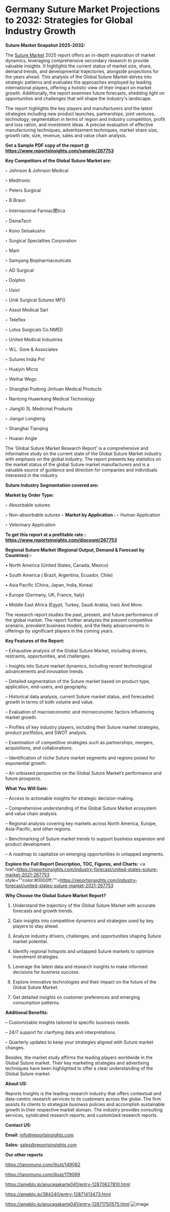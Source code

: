 # Germany Suture Market Projections to 2032: Strategies for Global Industry Growth

<strong>Suture Market Snapshot 2025-2032:</strong>

The <a href=https://www.reportsinsights.com/sample/267753>Suture Market</a> 2025 report offers an in-depth exploration of market dynamics, leveraging comprehensive secondary research to provide valuable insights. It highlights the current status of market size, share, demand trends, and developmental trajectories, alongside projections for the years ahead. This analysis of the Global Suture Market delves into strategic patterns and evaluates the approaches employed by leading international players, offering a holistic view of their impact on market growth. Additionally, the report examines future forecasts, shedding light on opportunities and challenges that will shape the industry's landscape.

The report highlights the key players and manufacturers and the latest strategies including new product launches, partnerships, joint ventures, technology, segmentation in terms of region and industry competition, profit and loss ration, and investment ideas. A precise evaluation of effective manufacturing techniques, advertisement techniques, market share size, growth rate, size, revenue, sales and value chain analysis.

<strong>Get a Sample PDF copy of the report @ <a href=https://www.reportsinsights.com/sample/267753 style=color:#0000ff;>https://www.reportsinsights.com/sample/267753</a></strong>

<strong>Key Competitors of the Global Suture Market are:</strong>

‣ Johnson & Johnson Medical

‣ Medtronic

‣ Peters Surgical

‣ B.Braun

‣ Internacional Farmac閡tica

‣ DemeTech

‣ Kono Seisakusho

‣ Surgical Specialties Corporation

‣ Mani

‣ Samyang Biopharmaceuticals

‣ AD Surgical

‣ Dolphin

‣ Usiol

‣ Unik Surgical Sutures MFG

‣ Assut Medical Sarl

‣ Teleflex

‣ Lotus Surgicals
 Co.NMED

‣ United Medical Industries

‣ W.L. Gore & Associates

‣ Sutures India Pvt

‣ Huaiyin Micra

‣ Weihai Wego

‣ Shanghai Pudong Jinhuan Medical Products

‣ Nantong Huaerkang Medical Technology

‣ JiangXi 3L Medicinal Products

‣ Jiangxi Longteng

‣ Shanghai Tianqing

‣ Huaian Angle

The ‘Global Suture Market Research Report’ is a comprehensive and informative study on the current state of the Global Suture Market industry with emphasis on the global industry. The report presents key statistics on the market status of the global Suture market manufacturers and is a valuable source of guidance and direction for companies and individuals interested in the industry.

<strong>Suture Industry Segmentation covered are:</strong>

<strong>Market by Order Type: </strong>

‣ Absorbable sutures

‣ Non-absorbable sutures
‣ 
<strong>Market by Application :</strong>
‣ Human Application

‣ Veterinary Application

<strong>To get this report at a profitable rate.: <a href=https://www.reportsinsights.com/discount/267753 style=color:#0000ff;>https://www.reportsinsights.com/discount/267753</a></strong>

<strong>Regional Suture Market (Regional Output, Demand &amp; Forecast by Countries):-</strong>

• North America (United States, Canada, Mexico)

• South America ( Brazil, Argentina, Ecuador, Chile)

• Asia Pacific (China, Japan, India, Korea)

• Europe (Germany, UK, France, Italy)

• Middle East Africa (Egypt, Turkey, Saudi Arabia, Iran) And More.

The research report studies the past, present, and future performance of the global market. The report further analyzes the present competitive scenario, prevalent business models, and the likely advancements in offerings by significant players in the coming years.

<strong>Key Features of the Report:</strong>

– Exhaustive analysis of the Global Suture Market, including drivers, restraints, opportunities, and challenges.

– Insights into Suture market dynamics, including recent technological advancements and innovation trends.

– Detailed segmentation of the Suture market based on product type, application, end-users, and geography.

– Historical data analysis, current Suture market status, and forecasted growth in terms of both volume and value.

– Evaluation of macroeconomic and microeconomic factors influencing market growth.

– Profiles of key industry players, including their Suture market strategies, product portfolios, and SWOT analysis.

– Examination of competitive strategies such as partnerships, mergers, acquisitions, and collaborations.

– Identification of niche Suture market segments and regions poised for exponential growth.

– An unbiased perspective on the Global Suture Market’s performance and future prospects.

<strong>What You Will Gain:</strong>

– Access to actionable insights for strategic decision-making.

– Comprehensive understanding of the Global Suture Market ecosystem and value chain analysis.

– Regional analysis covering key markets across North America, Europe, Asia-Pacific, and other regions.

– Benchmarking of Suture market trends to support business expansion and product development.

– A roadmap to capitalize on emerging opportunities in untapped segments.

<strong>Explore the Full Report Description, TOC, Figures, and Charts:</strong>
<a href=https://reportsinsights.com/industry-forecast/united-states-suture-market-2021-267753 style=""color:#0000ff;"">https://reportsinsights.com/industry-forecast/united-states-suture-market-2021-267753</a>

<strong>Why Choose the Global Suture Market Report?</strong>

1. Understand the trajectory of the Global Suture Market with accurate forecasts and growth trends.

2. Gain insights into competitive dynamics and strategies used by key players to stay ahead.

3. Analyze industry drivers, challenges, and opportunities shaping Suture market potential.

4. Identify regional hotspots and untapped Suture markets to optimize investment strategies.

5. Leverage the latest data and research insights to make informed decisions for business success.

6. Explore innovative technologies and their impact on the future of the Global Suture Market.

7. Get detailed insights on customer preferences and emerging consumption patterns.

<strong>Additional Benefits:</strong>

– Customizable insights tailored to specific business needs.

– 24/7 support for clarifying data and interpretations.

– Quarterly updates to keep your strategies aligned with Suture market changes.

Besides, the market study affirms the leading players worldwide in the Global Suture market. Their key marketing strategies and advertising techniques have been highlighted to offer a clear understanding of the Global Suture market.

<strong><strong>About US</strong>:</strong>

Reports Insights is the leading research industry that offers contextual and data-centric research services to its customers across the globe. The firm assists its clients to strategize business policies and accomplish sustainable growth in their respective market domain. The industry provides consulting services, syndicated research reports, and customized research reports.

<strong>Contact US:</strong>

<p class=><b>Email:</b> <a href=mailto:info@reportsinsights.com>info@reportsinsights.com</a></p>
<p class=><b>Sales:</b> <a href=mailto:sales@reportsinsights.com>sales@reportsinsights.com</a></p>

<strong>Our other reports</strong>

<a href=https://tanomuno.com/illust/149082>https://tanomuno.com/illust/149082</a>

<a href=https://tanomuno.com/illust/179069>https://tanomuno.com/illust/179069</a>

<a href=https://ameblo.jp/anuragakarte041/entry-12870627810.html>https://ameblo.jp/anuragakarte041/entry-12870627810.html</a>

<a href=https://ameblo.jp/384240/entry-12871413473.html>https://ameblo.jp/384240/entry-12871413473.html</a>

<a href=https://ameblo.jp/anuragakarte041/entry-12871750575.html>https://ameblo.jp/anuragakarte041/entry-12871750575.html</a>
![image](https://github.com/user-attachments/assets/c507a832-1962-44d9-82d1-ef786ad0c369)
